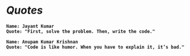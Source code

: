 # _Quotes_
<b>

```
Name: Jayant Kumar
Quote: "First, solve the problem. Then, write the code."
```

```
Name: Anupam Kumar Krishnan
Quote: "Code is like humor. When you have to explain it, it’s bad."
```
  
  
  
</b>

